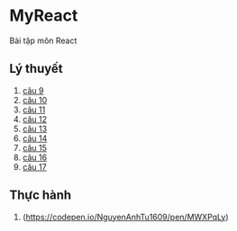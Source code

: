 # MyReact
Bài tập môn React
## Lý thuyết 
1. [câu 9](https://codepen.io/NguyenAnhTu1609/pen/mdKEwey)
2. [câu 10](https://codepen.io/NguyenAnhTu1609/pen/MWXeoaQ)
3. [câu 11](https://codepen.io/NguyenAnhTu1609/pen/dyKXzjz)
4. [câu 12](https://codepen.io/NguyenAnhTu1609/pen/yLEMZXQ)
5. [câu 13](https://codepen.io/NguyenAnhTu1609/pen/OJEpdgx)
6. [câu 14](https://codepen.io/NguyenAnhTu1609/pen/poKeBbe)
7. [câu 15](https://codepen.io/NguyenAnhTu1609/pen/ZERewyP)
8. [câu 16](https://codepen.io/NguyenAnhTu1609/pen/bGKYOVv)
9. [câu 17](https://codepen.io/NguyenAnhTu1609/pen/KKeybdG)
## Thực hành 
1. (https://codepen.io/NguyenAnhTu1609/pen/MWXPqLy)
